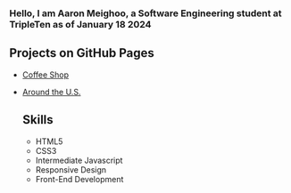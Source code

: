### Hello, I am Aaron Meighoo, a Software Engineering student at TripleTen as of January 18 2024

## Projects on GitHub Pages
- [Coffee Shop](https://aar7.github.io/se_project_coffeeshop/)
- [Around the U.S.](https://aar7.github.io/se_project_aroundtheus/)

  ## Skills
  - HTML5
  - CSS3
  - Intermediate Javascript
  - Responsive Design
  - Front-End Development
<!--
**Aar7/Aar7** is a ✨ _special_ ✨ repository because its `README.md` (this file) appears on your GitHub profile.

Here are some ideas to get you started:

- 🔭 I’m currently working on ...
- 🌱 I’m currently learning ...
- 👯 I’m looking to collaborate on ...
- 🤔 I’m looking for help with ...
- 💬 Ask me about ...
- 📫 How to reach me: ...
- 😄 Pronouns: ...
- ⚡ Fun fact: ...
-->
